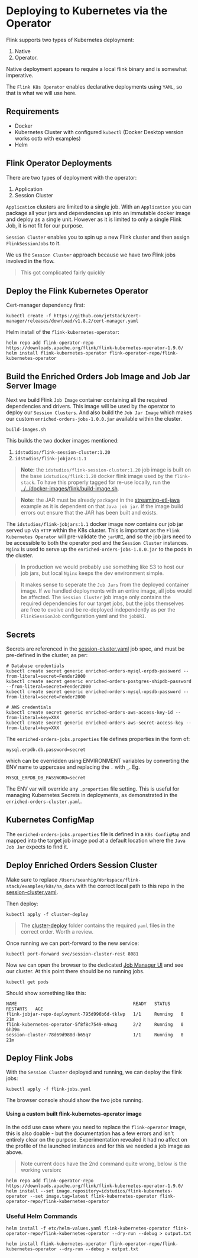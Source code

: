 # Deploying to Kubernetes via the Operator

Flink supports two types of Kubernetes deployment: 

1. Native 
2. Operator.

Native deployment appears to require a local flink binary and is somewhat imperative.

The `Flink K8s Operator` enables declarative deployments using `YAML`, so that is what we will use here.

## Requirements

- Docker 
- Kubernetes Cluster with configured `kubectl` (Docker Desktop version works ootb with examples)
- Helm

## Flink Operator Deployments
There are two types of deployment with the operator:

1. Application
2. Session Cluster

`Application` clusters are limited to a single job. 
With an `Application` you can package all your jars and dependencies up into an immutable docker image and deploy as a single unit.  However as it is limited to only a single Flink Job, it is not fit for our purpose.  

`Session Cluster` enables you to spin up a new Flink cluster and then assign `FlinkSessionJobs` to it.

We us the `Session Cluster` approach because we have two Flink jobs involved in the flow.

> This got complicated fairly quickly

## Deploy the Flink Kubernetes Operator
Cert-manager dependency first:
```
kubectl create -f https://github.com/jetstack/cert-manager/releases/download/v1.8.2/cert-manager.yaml
```

Helm install of the `flink-kubernetes-operator`:

```
helm repo add flink-operator-repo https://downloads.apache.org/flink/flink-kubernetes-operator-1.9.0/
helm install flink-kubernetes-operator flink-operator-repo/flink-kubernetes-operator
```

## Build the Enriched Orders Job Image and Job Jar Server Image
Next we build Flink `Job Image` container containing all the required dependencies and drivers.  This image will be used by the operator to deploy our `Session Clusters`.  And also build the `Job Jar Image` which makes our custom `enriched-orders-jobs-1.0.0.jar` available within the cluster.

```
build-images.sh
```

This builds the two docker images mentioned:

1. `idstudios/flink-session-cluster:1.20`
2. `idstudios/flink-jobjars:1.1`

> __Note:__ the `idstudios/flink-session-cluster:1.20` job image is built on the base `idstudios/flink:1.20` docker flink image used by the `flink-stack`.  To have this properly tagged for re-use locally, run the [../../docker-images/flink/build-image.sh](../../docker-images/flink/build-image.sh). 

> __Note:__ the JAR must be already `packaged` in the [streaming-etl-java](../streaming-etl-java/) example as it is dependent on that `Java job jar`.  If the image build errors out ensure that the JAR has been built and exists.

The `idstudios/flink-jobjars:1.1` docker image now contains our job jar served up via `HTTP` within the K8s cluster.  This is important as the `Flink Kubernetes Operator` will pre-validate the `jarURI`, and so the job jars need to be accessible to both the operator pod and the `Session Cluster` instances. `Nginx` is used to serve up the `enriched-orders-jobs-1.0.0.jar` to the pods in the cluster.

> In production we would probably use something like S3 to host our job jars, but local `Nginx` keeps the dev environment simple.

> It makes sense to seperate the `Job Jars` from the deployed container image.  If we handled deployments with an entire image, all jobs would be affected.  The `Session Cluster` job image only contains the required dependencies for our target jobs, but the jobs themselves are free to evolve and be re-deployed independently as per the `FlinkSessionJob` configuration yaml and the `jobURI`.

## Secrets
Secrets are referenced in the [session-cluster.yaml](./cluster-deploy/session-cluster.yaml) job spec, and must be pre-defined in the cluster, as per:

```
# Database credentials
kubectl create secret generic enriched-orders-mysql-erpdb-password --from-literal=secret=Fender2000
kubectl create secret generic enriched-orders-postgres-shipdb-password --from-literal=secret=Fender2000
kubectl create secret generic enriched-orders-mysql-opsdb-password --from-literal=secret=Fender2000

# AWS credentials
kubectl create secret generic enriched-orders-aws-access-key-id --from-literal=key=XXX
kubectl create secret generic enriched-orders-aws-secret-access-key --from-literal=key=XXX

```

The `enriched-orders-jobs.properties` file defines properties in the form of:

```
mysql.erpdb.db.password=secret
```

which can be overridden using ENVIRONMENT variables by converting the ENV name to uppercase and replacing the `.` with `_`. Eg.

```
MYSQL_ERPDB_DB_PASSWORD=secret
```

The ENV var will override any `.properties` file setting.  This is useful for managing Kubernetes Secrets in deployments, as demonstrated in the `enriched-orders-cluster.yaml`.

## Kubernetes ConfigMap
The `enriched-orders-jobs.properties` file is defined in a `K8s ConfigMap` and mapped into the target job image pod at a default location where the `Java Job Jar` expects to find it.

## Deploy Enriched Orders Session Cluster
Make sure to replace `/Users/seanhig/Workspace/flink-stack/examples/k8s/ha_data` with the correct local path to this repo in the [session-cluster.yaml](./cluster-deploy/session-cluster.yaml).

Then deploy:

```
kubectl apply -f cluster-deploy
```

> The [cluster-deploy](./cluster-deploy) folder contains the required `yaml` files in the correct order.  Worth a review.

Once running we can port-forward to the new service:
```
kubectl port-forward svc/session-cluster-rest 8081
```

Now we can open the browser to the dedicated [Job Manager UI](http://localhost:8081) and see our cluster.  At this point there should be no running jobs.

```
kubectl get pods
```

Should show something like this:

```
NAME                                            READY   STATUS    RESTARTS   AGE
flink-jobjar-repo-deployment-795d996b6d-tklwp   1/1     Running   0          21m
flink-kubernetes-operator-5f8f8c7549-m9wxg      2/2     Running   0          6h39m
session-cluster-78d69d988d-b65q7                1/1     Running   0          21m
```

## Deploy Flink Jobs
With the `Session Cluster` deployed and running, we can deploy the flink jobs:

```
kubectl apply -f flink-jobs.yaml
```

The browser console should show the two jobs running.

#### Using a custom built flink-kubernetes-operator image
In the odd use case where you need to replace the `flink-operator` image, this is also doable - but the documentation has a few errors and isn't entirely clear on the purpose.  Experimentation revealed it had no affect on the profile of the launched instances and for this we needed a job image as above.

> Note current docs have the 2nd command quite wrong, below is the working version:
```
helm repo add flink-operator-repo https://downloads.apache.org/flink/flink-kubernetes-operator-1.9.0/
helm install --set image.repository=idstudios/flink-kubernetes-operator --set image.tag=latest flink-kubernetes-operator flink-operator-repo/flink-kubernetes-operator
```

### Useful Helm Commands
```
helm install -f etc/helm-values.yaml flink-kubernetes-operator flink-operator-repo/flink-kubernetes-operator --dry-run --debug > output.txt

helm install flink-kubernetes-operator flink-operator-repo/flink-kubernetes-operator --dry-run --debug > output.txt
```